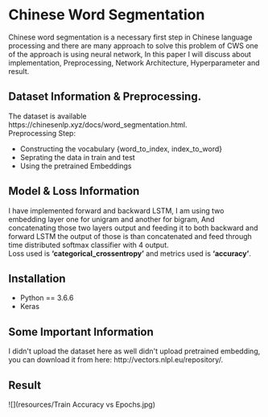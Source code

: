 # Chinese Word Segmentation
Chinese word segmentation is a necessary first step in Chinese language processing and there
are many approach to solve this problem of CWS one of the approach is using neural network, 
In this paper I will discuss about implementation, Preprocessing, Network Architecture,
Hyperparameter and result.

<h2>Dataset Information & Preprocessing.</h2>
The dataset is available https://chinesenlp.xyz/docs/word_segmentation.html. <br/> 
Preprocessing Step:
 <ul> 
  <li> Constructing the vocabulary {word_to_index, index_to_word} </li>
  <li> Seprating the data in train and test </li>
  <li> Using the pretrained Embeddings </li>
</ul>

<h2> Model & Loss Information </h2>
I have implemented  forward and backward LSTM, I am using two embedding layer one for unigram and another for bigram,
And concatenating those two layers output and feeding it to both backward and forward LSTM
the output of those is than concatenated and feed through time distributed softmax classifier
with 4 output. <br/> Loss used is  <b>‘categorical_crossentropy’</b>  and metrics used is  <b>‘accuracy’</b>.


<h2> Installation </h2>
<ul>
 <li>Python == 3.6.6</li>
 <li>Keras</li>
 </ul>
 
<h2> Some Important Information </h2>
 I didn't upload the dataset here as well didn't upload pretrained embedding, you can download it from  here: http://vectors.nlpl.eu/repository/.
 <h2> Result </h2>
 ![](resources/Train Accuracy vs Epochs.jpg)

